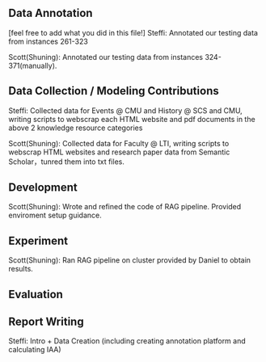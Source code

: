 ## Data Annotation
[feel free to add what you did in this file!]
Steffi: Annotated our testing data from instances 261-323

Scott(Shuning): Annotated our testing data from instances 324-371(manually).


## Data Collection / Modeling Contributions
Steffi: Collected data for Events @ CMU and History @ SCS and CMU, writing scripts to webscrap each HTML website and pdf documents in the above 2 knowledge resource categories

Scott(Shuning): Collected data for Faculty @ LTI, writing scripts to webscrap HTML websites and research paper data from Semantic Scholar，tunred them into txt files.

## Development 

Scott(Shuning): Wrote and refined the code of RAG pipeline. Provided enviroment setup guidance.

## Experiment

Scott(Shuning): Ran RAG pipeline on cluster provided by Daniel to obtain results.

## Evaluation

## Report Writing
Steffi: Intro + Data Creation (including creating annotation platform and calculating IAA)
